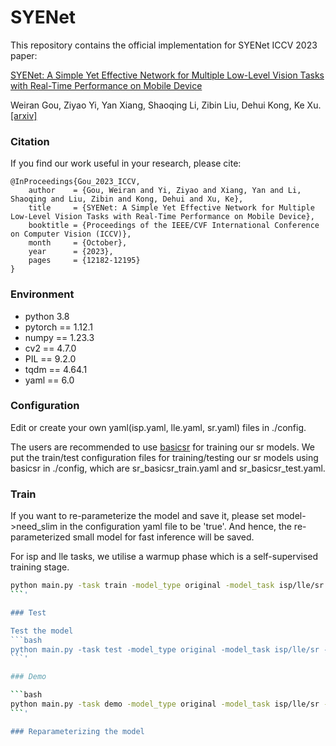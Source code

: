 # SYENet

This repository contains the official implementation for SYENet ICCV 2023 paper:

[SYENet: A Simple Yet Effective Network for Multiple Low-Level Vision Tasks with Real-Time Performance on Mobile Device](https://openaccess.thecvf.com/content/ICCV2023/papers/Gou_SYENet_A_Simple_Yet_Effective_Network_for_Multiple_Low-Level_Vision_ICCV_2023_paper.pdf)

Weiran Gou, Ziyao Yi, Yan Xiang, Shaoqing Li, Zibin Liu, Dehui Kong, Ke Xu. [[arxiv]](https://arxiv.org/abs/2308.08137)

### Citation

If you find our work useful in your research, please cite:

```
@InProceedings{Gou_2023_ICCV,
    author    = {Gou, Weiran and Yi, Ziyao and Xiang, Yan and Li, Shaoqing and Liu, Zibin and Kong, Dehui and Xu, Ke},
    title     = {SYENet: A Simple Yet Effective Network for Multiple Low-Level Vision Tasks with Real-Time Performance on Mobile Device},
    booktitle = {Proceedings of the IEEE/CVF International Conference on Computer Vision (ICCV)},
    month     = {October},
    year      = {2023},
    pages     = {12182-12195}
}
```

### Environment

- python 3.8
- pytorch == 1.12.1
- numpy == 1.23.3
- cv2 == 4.7.0
- PIL == 9.2.0
- tqdm == 4.64.1
- yaml == 6.0

### Configuration

Edit or create your own yaml(isp.yaml, lle.yaml, sr.yaml) files in ./config.

The users are recommended to use [basicsr](https://github.com/XPixelGroup/BasicSR) for training our sr models. We put the train/test configuration files for training/testing our sr models using basicsr in ./config, which are sr_basicsr_train.yaml and sr_basicsr_test.yaml.

### Train

If you want to re-parameterize the model and save it, please set model->need_slim in the configuration yaml file to be 'true'. And hence, the re-parameterized small model for fast inference will be saved.

For isp and lle tasks, we utilise a warmup phase which is a self-supervised training stage.

```bash
python main.py -task train -model_type original -model_task isp/lle/sr -device cuda
```'

### Test

Test the model
```bash
python main.py -task test -model_type original -model_task isp/lle/sr -device cuda
```'

### Demo

```bash
python main.py -task demo -model_type original -model_task isp/lle/sr -device cuda
```'

### Reparameterizing the model

